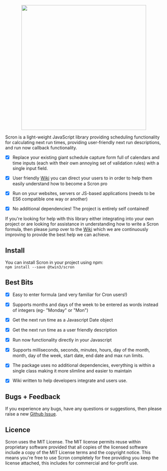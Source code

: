 
<p align="center">
<img src="https://github.com/twin3/scron/wiki/images/scron.png" width="400">
</p>
  
  
Scron is a light-weight JavaScript library providing scheduling functionality for calculating next run times, providing user-friendly next run descriptions, and run now callback functionality.
- [x] Replace your existing giant schedule capture form full of calendars and time inputs (each with their own annoying set of validation rules) with a single input field.
- [x] User friendly [Wiki](https://github.com/twin3/Scron/wiki) you can direct your users to in order to help them easily understand how to become a Scron pro
- [x] Run on your websites, servers or JS-based applications (needs to be ES6 compatible one way or another)
- [x] No additional dependencies! The project is entirely self contained!
  
  
If you're looking for help with this library either integrating into your own project or are looking for assistance in understanding how to write a Scron formula, then please jump over to the [Wiki](https://github.com/twin3/Scron/wiki) which we are continuously improving to provide the best help we can achieve.
  
  
## Install
You can install Scron in your project using npm:  
`npm install --save @twin3/scron`
  
  
## Best Bits
- [x] Easy to enter formula (and very familiar for Cron users!)
- [x] Supports months and days of the week to be entered as words instead of integers (eg- "Monday" or "Mon")
- [x] Get the next run time as a Javascript Date object
- [x] Get the next run time as a user friendly description
- [x] Run now functionality directly in your Javascript
- [x] Supports milliseconds, seconds, minutes, hours, day of the month, month, day of the week, start date, end date and max run limits.
- [x] The package uses no additional dependencies, everything is within a single class making it more slimline and easier to maintain
- [x] Wiki written to help developers integrate and users use.
  
  
## Bugs + Feedback
If you experience any bugs, have any questions or suggestions, then please raise a new [Github Issue](https://github.com/twin3/Scron/issues).  
  
  
## Licence
Scron uses the MIT License. The MIT license permits reuse within proprietary software provided that all copies of the licensed software include a copy of the MIT License terms and the copyright notice. This means you're free to use Scron completely for free providing you keep the license attached, this includes for commercial and for-profit use.
